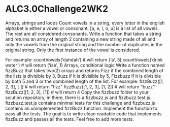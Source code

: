# ALC3.0Challenge2WK2

Arrays, strings and loops
Count vowels in a string, every letter in the english alphabet is either a vowel or
consonant, [a, e, i, o, u] is a list of all vowels. The rest are all considered consonants.
Write a function that takes a string and returns an array of length 2 containing a new
string made of all and only the vowels from the original string and the number of
duplicates in the original string. Only the first instance of the vowel is considered.

For example:
countVowels(‘dahdah’) # will return (‘a’, 3)
countVowels(‘drink water’) # will return (‘iae’, 1)
Arrays, conditional logic
Write a function named fizzBuzz that takes two(2) arrays and returns Fizz if the
combined length of the lists is divisible by 3, Buzz if it is divisible by 5, Fizzbuzz if it
is divisible by both 5 and 3 or the combined length of the list.
For example:
fizzBuzz([1, 2, 3], [ ]) # will return “fizz”
fizzBuzz([1, 2, 3], [1, 2]) # will return “buzz”
fizzBuzz([1, 2, 3], [1]) # will return 4
Copy the fizzbuzz folder to your solution repository, in there, there is a fizzbuzz.js
and fizzbuzz.test.js. fizzbuzz.test.js contains minimal tests for this challenge and
fizzbuzz.js contains an unimplemented fizzBuzz function. Implement the function to
pass all the tests. The goal is to write clean readable code that implements fizzBuzz
and passes all the tests. Feel free to add more tests.
